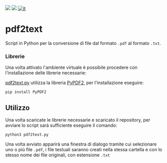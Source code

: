 ![](https://img.shields.io/badge/OS-Linux-blueviolet.svg)
![](https://img.shields.io/badge/Python-3.8%2B-green.svg)
[![it](https://img.shields.io/badge/lang-it-blue.svg)](https://github.com/logo94/excel2text-key/blob/main/README.md)

# pdf2text
Script in Python per la conversione di file dal formato `.pdf` al formato `.txt`.


### Librerie ###
Una volta attivato l'ambiente virtuale è possibile procedere con l'installazione delle librerie necessarie:

[pdf2text.py](https://github.com/logo94/pdf2text/blob/main/pdf2text.py) utilizza la libreria [PyPDF2](https://github.com/py-pdf/PyPDF2), per l'installazione eseguire:
```
pip install PyPDF2
```

## Utilizzo ##
Una volta scaricate le librerie necessarie e scaricato il repository, per avviare lo script sarà sufficiente eseguire il comando:
```
python3 pdf2text.py
```
Una volta avviato apparirà una finestra di dialogo tramite cui selezionare uno o più file `.pdf`, i file testuali saranno creati nella stessa cartella e con lo stesso nome dei file originali, con estensione `.txt`
